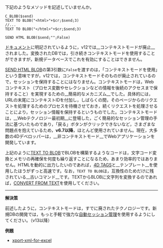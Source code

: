 下記のようなメソッドを記述していませんか。

```
C_BLOB($send)
TEXT TO BLOB("<html>"+$cr;$send;3) 
//...
TEXT TO BLOB("</html>"+$cr;$send;3) 

SEND HTML BLOB($send;"";False)
```
[ドキュメント](http://doc.4d.com/4Dv12/4D/12.4/Web-Context.301-977171.ja.html)に明記されているように，v12では__コンテキストモードが廃止__されました。変換されたDBでは，引き続きコンテキストモードを使用することができますが，新規データベースでこれを有効にすることはできません。

[SEND HTML BLOB](http://doc.4d.com/4Dv13/4D/13.5/WEB-SEND-BLOB.301-1457398.ja.html)の第3引数に``False``を渡すのは，「コンテキストモードを使用」という意味ですが，v12では，コンテキストモードそのものが廃止されているので，セッションを保持することにはなりません。コンテキストモードは，Webコンテキスト（プロセス変数やセレクションなどの情報を後続のアクセスまで保持すること）を実現するための__簡易的なメカニズム__でした。具体的には，URLの末尾にコンテキストIDを付加し，しばらくの間，そのページからのリクエストを処理するためのプロセスを待機させておき，続くリクエストを処理させることにより，セッション情報を保持するというものでした。コンテキストモードは，__Webテクノロジー最初期__に登場した，ごく簡易的なセッション管理の手法に基づいたものであり，「戻る」ボタンがクリックできないなど，さまざまな問題点を抱えているため，__v6.7以降__，ほとんど使用されていません。現在，大多数の4Dデベロッパーは，__非コンテキストモード__でWebアプリケーションを開発しています。

上記のように[TEXT TO BLOB](http://doc.4d.com/4Dv13/4D/13.5/TEXT-TO-BLOB.301-1457496.ja.html)でBLOBを構築するようなコードは，文字コード変換とメモリの再確保を何度も繰り返すことになるため，あまり効率的ではありません。HTMLを動的に出力したいのであれば，[4D TAGS](http://doc.4d.com/4Dv13/4D/13.5/PROCESS-4D-TAGS.301-1457565.ja.html)と__テンプレート__を使用したほうがずっと高速です。なお，```TEXT TO BLOB```は，互換性のためだけに残されている__古いコマンド__です。TEXTからBLOBに文字列を変換するのであれば，[CONVERT FROM TEXT](http://doc.4d.com/4Dv13/4D/13.5/CONVERT-FROM-TEXT.301-1457676.ja.html)を使用してください。

---

__解決策__

前述したように，コンテキストモードは，すでに廃されたテクノロジーです。新規DBの開発では，もっと手軽で強力な[自動セッション管理](http://doc.4d.com/4Dv13/4D/13.5/Web-Sessions-Management.300-1457382.ja.html)を使用するようにしてください。（v13以降）

__例題__

* [xport-xml-for-excel](https://github.com/4D-JP/export-xml-for-excel)
